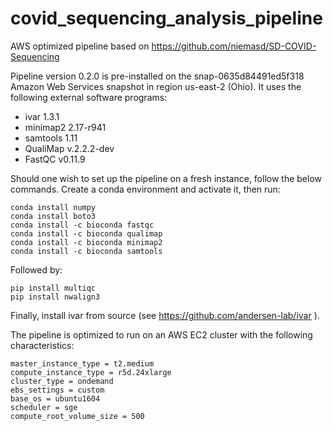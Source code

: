 # covid_sequencing_analysis_pipeline
AWS optimized pipeline based on https://github.com/niemasd/SD-COVID-Sequencing 

Pipeline version 0.2.0 is pre-installed on the snap-0635d84491ed5f318 Amazon Web Services snapshot in region us-east-2 (Ohio).  It uses the following external software programs:

* ivar 1.3.1
* minimap2 2.17-r941
* samtools 1.11
* QualiMap v.2.2.2-dev
* FastQC v0.11.9

Should one wish to set up the pipeline on a fresh instance, follow the below commands.
Create a conda environment and activate it, then run:

```
conda install numpy 
conda install boto3
conda install -c bioconda fastqc
conda install -c bioconda qualimap
conda install -c bioconda minimap2
conda install -c bioconda samtools
```

Followed by:
```
pip install multiqc
pip install nwalign3
```

Finally, install ivar from source (see https://github.com/andersen-lab/ivar ).

The pipeline is optimized to run on an AWS EC2 cluster with the following characteristics:
```
master_instance_type = t2.medium
compute_instance_type = r5d.24xlarge
cluster_type = ondemand
ebs_settings = custom
base_os = ubuntu1604
scheduler = sge
compute_root_volume_size = 500
```
